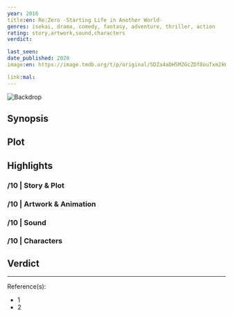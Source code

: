 ```yaml
---
year: 2016
title:en: Re:Zero -Starting Life in Another World-
genres: isekai, drama, comedy, fantasy, adventure, thriller, action
rating: story,artwork,sound,characters
verdict:

last_seen:
date_published: 2020
image:en: https://image.tmdb.org/t/p/original/5DZa4aDH5MZGcZDf8ouTxm2kH2Y.jpg

link:mal:
---
```


![Backdrop]()

## Synopsis

## Plot

## Highlights

### /10 | Story & Plot

### /10 | Artwork & Animation

### /10 | Sound

### /10 | Characters

## Verdict

<!-- SPOILERS -->

<!-- CLOSING -->

---
Reference(s):

- 1
- 2
